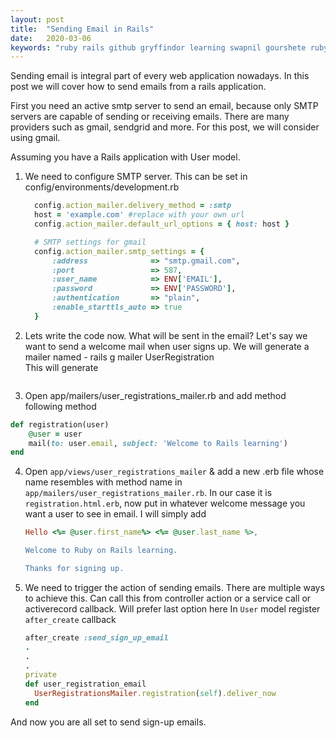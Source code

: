 ```yaml
---
layout: post
title:  "Sending Email in Rails"
date:   2020-03-06
keywords: "ruby rails github gryffindor learning swapnil gourshete ruby on rails sidekiq background-jobs async"
---
```


Sending email is integral part of every web application nowadays. In this post we will cover how to send emails
from a rails application.

First you need an active smtp server to send an email, because only SMTP servers are capable of sending or receiving emails.
There are many providers such as gmail, sendgrid and more. For this post, we will consider using gmail.

Assuming you have a Rails application with User model.

1. We need to configure SMTP server. This can be set in config/environments/development.rb
    ```ruby
      config.action_mailer.delivery_method = :smtp
      host = 'example.com' #replace with your own url
      config.action_mailer.default_url_options = { host: host }
    
      # SMTP settings for gmail
      config.action_mailer.smtp_settings = {
          :address              => "smtp.gmail.com",
          :port                 => 587,
          :user_name            => ENV['EMAIL'],
          :password             => ENV['PASSWORD'],
          :authentication       => "plain",
          :enable_starttls_auto => true
      }
    ```

2. Lets write the code now. What will be sent in the email? Let's say we want to send a welcome mail when user signs up.
We will generate a mailer named - 
rails g mailer UserRegistration <br>
This will generate 
<img src="{{ '/assets/img/SS-send-email-1.png' | prepend: site.baseurl }}" alt="">

3. Open app/mailers/user_registrations_mailer.rb and add method following method 
```ruby
def registration(user)
    @user = user
    mail(to: user.email, subject: 'Welcome to Rails learning')
end
```
4. Open `app/views/user_registrations_mailer` & add a new .erb file whose name resembles with method name in 
`app/mailers/user_registrations_mailer.rb`. In our case it is `registration.html.erb`, now put in whatever welcome message 
you want a user to see in email. I will simply add
    ```ruby
    Hello <%= @user.first_name%> <%= @user.last_name %>,
    
    Welcome to Ruby on Rails learning.
    
    Thanks for signing up.
    ```

5. We need to trigger the action of sending emails. There are multiple ways to achieve this. Can call this from controller 
action or a service call or activerecord callback. Will prefer last option here
In `User` model register `after_create` callback
    ```ruby
    after_create :send_sign_up_email
    .
    .
    .
    private
    def user_registration_email
      UserRegistrationsMailer.registration(self).deliver_now
    end
    ```

And now you are all set to send sign-up emails.
